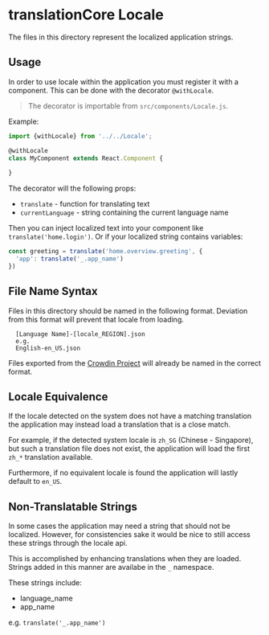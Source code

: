 # translationCore Locale

The files in this directory represent the localized application strings.

## Usage

In order to use locale within the application you must register it with a component.
This can be done with the decorator `@withLocale`.

> The decorator is importable from `src/components/Locale.js`.

Example:

```javascript 1.7
import {withLocale} from '../../Locale';

@withLocale
class MyComponent extends React.Component {
  
}
```

The decorator will the following props:

* `translate` - function for translating text
* `currentLanguage` - string containing the current language name

Then you can inject localized text into your component like `translate('home.login')`.
Or if your localized string contains variables:

```javascript 1.7
const greeting = translate('home.overview.greeting', {
  'app': translate('_.app_name')
})
```


## File Name Syntax

Files in this directory should be named in the following format.
Deviation from this format will prevent that locale from loading.

```text
  [Language Name]-[locale_REGION].json
  e.g.
  English-en_US.json
```

Files exported from the [Crowdin Project](https://crowdin.com/project/translationcore/)
will already be named in the correct format.

## Locale Equivalence

If the locale detected on the system does not have a matching translation the application may
instead load a translation that is a close match.

For example, if the detected system locale is `zh_SG` (Chinese - Singapore),
but such a translation file does not exist, the application will load the first `zh_*` translation available.

Furthermore, if no equivalent locale is found the application will lastly default to `en_US`.

## Non-Translatable Strings

In some cases the application may need a string that should not be localized.
However, for consistencies sake it would be nice to still access these strings through the locale api.

This is accomplished by enhancing translations when they are loaded.
Strings added in this manner are availabe in the `_` namespace.

These strings include:

* language_name
* app_name

 e.g. `translate('_.app_name')`
